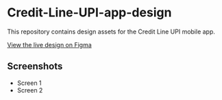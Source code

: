 # Credit-Line-UPI-app-design



This repository contains design assets for the Credit Line UPI mobile app.

[View the live design on Figma]((https://www.figma.com/proto/Sudpi7hiykyoaszDY8qDMt/credit-line-app-for-vegapay?node-id=34-123&t=zGJkNbTp1keyazN5-1))

## Screenshots
- Screen 1
- Screen 2
